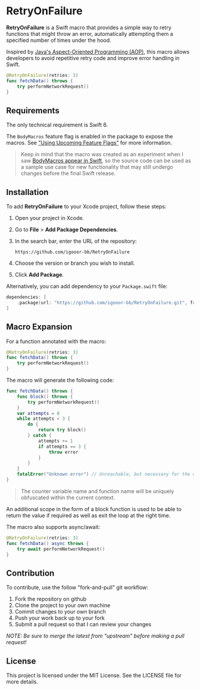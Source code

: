 # RetryOnFailure

**RetryOnFailure** is a Swift macro that provides a simple way to retry functions that might throw an error, automatically attempting them a specified number of times under the hood.

Inspired by [Java's Aspect-Oriented Programming (AOP)](https://aspects.jcabi.com), this macro allows developers to avoid repetitive retry code and improve error handling in Swift.

```swift
@RetryOnFailure(retries: 3)
func fetchData() throws {
    try performNetworkRequest()
}
```

## Requirements

The only technical requirement is Swift 6.

The `BodyMacros` feature flag is enabled in the package to expose the macros. See ["Using Upcoming Feature Flags"](https://www.swift.org/blog/using-upcoming-feature-flags/) for more information.

> Keep in mind that the macro was created as an experiment when I saw [BodyMacros appear in Swift](https://github.com/swiftlang/swift-evolution/blob/main/proposals/0415-function-body-macros.md), so the source code can be used as a sample use case for new functionality that may still undergo changes before the final Swift release.

## Installation

To add **RetryOnFailure** to your Xcode project, follow these steps:

1. Open your project in Xcode.
2. Go to **File** > **Add Package Dependencies**.
3. In the search bar, enter the URL of the repository:

   ```plain
   https://github.com/igooor-bb/RetryOnFailure
   ```

4. Choose the version or branch you wish to install.
5. Click **Add Package**.

Alternatively, you can add dependency to your `Package.swift` file:

```swift
dependencies: [
    .package(url: "https://github.com/igooor-bb/RetryOnFailure.git", from: "1.0.0")
]
```

## Macro Expansion

For a function annotated with the macro:

```swift
@RetryOnFailure(retries: 3)
func fetchData() throws {
    try performNetworkRequest()
}
```

The macro will generate the following code:

```swift
func fetchData() throws {
    func block() throws {
        try performNetworkRequest()
    }
    var attempts = 0
    while attempts < 3 {
        do {
            return try block()
        } catch {
            attempts += 1
            if attempts == 3 {
                throw error
            }
        }
    }
    fatalError("Unknown error") // Unreachable, but necessary for the compiler to be calm.
}
```

> The counter variable name and function name will be uniquely obfuscated within the current context.

An additional scope in the form of a block function is used to be able to return the value if required as well as exit the loop at the right time.

The macro also supports async/await:

```swift
@RetryOnFailure(retries: 3)
func fetchData() async throws {
    try await performNetworkRequest()
}
```

## Contribution

To contribute, use the follow "fork-and-pull" git workflow:

1. Fork the repository on github
2. Clone the project to your own machine
3. Commit changes to your own branch
4. Push your work back up to your fork
5. Submit a pull request so that I can review your changes

*NOTE: Be sure to merge the latest from "upstream" before making a pull request!*

## License

This project is licensed under the MIT License. See the LICENSE file for more details.
